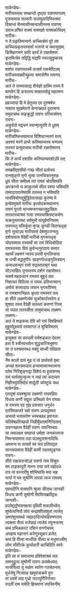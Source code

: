 मार्कण्डेयः-  
मारीचस्त्वथ सम्भ्रान्तो दृष्ट्वा रावणमागतम्  
पूजयामास सत्कारैः फलमूलादिभिस्तथा  
विश्रान्तं चैनमासीनमन्वासीनस्स रावणम्  
उवाच प्रश्रितं वाक्यं वाक्यज्ञो वाक्यकोविदम्  
मारीचः-  
न ते प्रकृतिमान्वर्णः कच्चित्क्षेमं पुरे तव  
कच्चित्प्रकृतयस्सर्वा भजन्ते च यथासुखम्  
किमिहागमने चापि कार्यं ते राक्षसेश्वर  
कृतमित्येव तद्विद्धि यद्यपि स्यात्सुदुष्करम्  
मार्कण्डेयः-  
शशंस रावणस्तस्मै तत्सर्वं रामचेष्टितम्  
मारीचस्त्वब्रवीच्छ्रुत्वा समासेनैव रावणम्  
मारीचः-  
अलं ते राममासाद्य वीर्यज्ञो ह्यस्मि तस्य वै  
बाणवेगं हि कस्तस्य शक्तस्सोढुं महात्मनः  
मार्कण्डेयः-  
प्रव्रज्यायां हि मे हेतुस्स एव पुरुषर्षभः  
नाशाय सुखमेतत्ते केनाख्यातं दुरात्मना  
तमुवाचाथ सङ्क्रुद्धो रावणः परिभर्त्सयन्  
रावणः-  
अकुर्वतो मद्वचनं स्यान्मृत्युरपि ते ध्रुवम्  
मार्कण्डेयः-  
मारीचश्चिन्तयामास विशिष्टान्मरणं वरम्  
अवश्यं मरणे प्राप्ते करिष्याम्यस्य यन्मतम्  
ततस्तं प्रत्युवाचाथ मारीचो राक्षसेश्वरम्  
मारीचः-  
किं ते कार्यं दशग्रीव करिष्याम्यवशोऽपि तत्  
मार्कण्डेयः-  
तमब्रवीद्दशग्रीवो गच्छ सीतां प्रलोभय  
रत्नशृङ्गो मृगो भूत्वा रत्नचित्रतनूरुहः  
ध्रुवं सीता समीक्ष्य त्वां राघवं चोदयिष्यति  
अपक्रान्ते च काकुत्स्थे सीता वश्या भविष्यति  
तामादायापनेष्यामि ततस्स न भविष्यति  
भार्यावियोगाद्दुर्बुद्धिरेतत्साह्यं कुरुष्व मे  
इत्येवमुक्तो मारीचः कृत्वोदकमथात्मनः  
रावणं पुरतो यान्तमन्वगच्छत्सुदुःखितः  
ततस्तस्याश्रमं गत्वा रामस्याक्लिष्टकर्मणः  
चक्रतुस्तत्तथा सर्वमुभौ यत्पूर्वमन्त्रितम्  
रावणस्तु यतिर्भूत्वा मुण्डः कुण्डी त्रिदण्डधृक्  
मृगो भूत्वाऽथ मारीचस्तं देशमुपजग्मतुः  
दर्शयामास वैदेहीं मारीचो मृगरूपधृक्  
चोदयामास तस्यार्थे सा रामं विधिचोदिता  
रामस्तस्याः प्रियं कुर्वन्धनुरादाय सत्वरः  
रक्षार्थे लक्ष्मणं न्यस्य प्रययौ मृगलिप्सया  
स धन्वी बद्धतूणीरः खड्गगोधाङ्गुलित्रवान्  
अन्वधावन्मृगं रामो रुद्रस्तारामृगं यथा  
सोऽन्तर्हितः पुनस्तस्य दर्शनं राक्षसेश्वरः  
चकर्ष महदध्वानं रामस्तं बुबुधे ततः  
निशाचरं विदित्वा तं राघवः प्रतिभानवान्  
अमोघं शरमादाय जघान मृगरूपिणम्  
स रामबाणाभिहतः कृत्वा रामस्वरं ततः  
हा सीते लक्ष्मणेत्येवं चुक्रोशार्तस्वरेण ह  
शुश्राव तस्य वैदेही ततस्तां करुणां गिरम्  
सा पपात ततस्सीता तामुवाचाथ लक्ष्मणः  
लक्ष्मणः-  
अलं ते शङ्कया देवि को रामं विषहिष्यते  
मुहूर्ताद्द्रक्ष्यसे राममागतं तं शुचिस्मितम्  
मार्कण्डेयः-  
इत्युक्ता सा प्ररुदती पर्यशङ्कत देवरम्  
हता वै स्त्रीस्वभावेन शुद्धचारित्रभूषणा  
सा तं परुषमारब्धा वक्तुं साध्वी पतिव्रता  
सीताः-  
नैष कालो ह्ययं मूढ यं त्वं प्रार्थयसे वृथा  
अप्यहं शस्त्रमादाय हन्यामात्मानमात्मना  
पतेयं गिरिशृङ्गाद्वा विशेयं वा हुताशनम्  
रामं भर्तारमुत्सृज्य न त्वहं त्वां कदाचन  
निहीनमुपतिष्ठेयं शार्दूली क्रोष्टुकं यथा  
मार्कण्डेयः-  
एतादृशं वचश्श्रुत्वा लक्ष्मणो राघवप्रियः  
पिधाय कर्णौ सद्वृत्तः प्रस्थितो येन राघवः  
स रामस्य पदं गृह्य प्रससार धनुर्धरः  
एतस्मिन्नन्तरे रक्षो रावणः प्रत्यदृश्यत  
अभव्यो भव्यरूपेण भस्मच्छन्न इवानलः  
यतिवेषप्रतिच्छन्नो जिहीर्षुस्तामनिन्दिताम्  
उपागच्छत्स वैदेहीं रावणः पापनिश्चयः  
सा तमालक्ष्य सम्प्राप्तं धर्मज्ञा जनकात्मजा  
निमन्त्रयामास तदा फलमूलाशनादिभिः  
अवमन्य स तत्सर्वं स्वं रूपं प्रतिपद्यत  
सान्त्वयामास वैदेहीं कामी राक्षसपुङ्गवः  
रावणः-  
सीते राक्षसराजोऽहं रावणो नाम विश्रुतः  
मम लङ्कापुरी नाम्ना रम्या पारे महोदधेः  
तत्र त्वं वरनारीषु शोभिष्यसि मया सह  
भार्या मे भव सुश्रोणि तापसं त्यज राघवम्  
मार्कण्डेयः-  
एवमादीनि वाक्यानि श्रुत्वा सीताथ जानकी  
पिधाय कर्णौ सुश्रोणी मैवमित्यब्रवीद्वचः  
जानकीः-  
प्रपतेद्द्द्यौस्सनक्षत्रा पृथिवी शकलीभवेत्  
शुष्येत्यनिघौ तोयं चन्द्रश्शीतांशुतां त्यजेत्  
उष्णांशुत्वमथो जह्यादादित्योवहिरुष्णताम्  
त्यक्त्वा शैत्यं भजेन्नाहं त्यजेयं रघुनन्दनम्  
कथं प्रभिन्नकरटं पद्मिनं वनगोचरम्  
अपहाय महानागं करेणुस्सूकरं व्रजेत्  
कथं हि पीत्वा माध्वीकं पीत्वा च मधुमाधवीम्  
लोभं सौवीरके कुर्यान्नारी काचिदिति स्मरेः  
मार्कण्डेयः-  
इति सा तं समाभाष्य प्रविवेशाश्रमं ततः  
तामनुद्रुत्य सुश्रोणीं रावणः प्रत्यषेधयत्  
भर्त्सयित्वा तु रूक्षेण स्वरेण गतचेतनाम्  
मूर्धजेषु निजग्राह खमुपाचक्रमे पुनः  
तां ददर्श तदा गृध्रो जटायुर्गिरिगोचरः  
रुदतीं राम रामेति ह्रियमाणां तपस्विनीम्  
